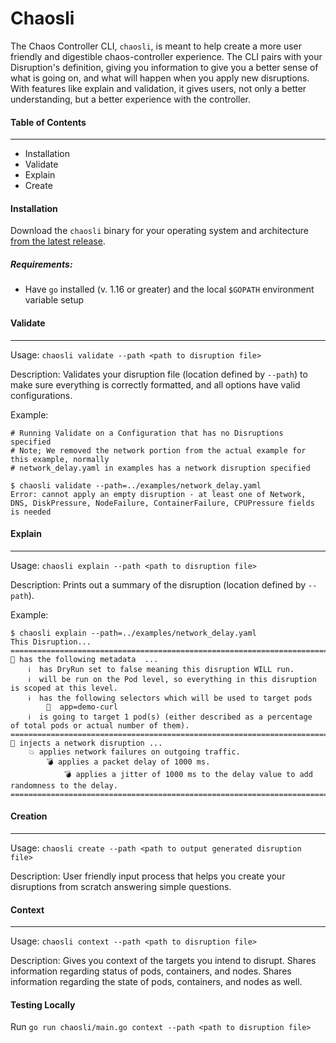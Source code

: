 # Chaosli

The Chaos Controller CLI, `chaosli`, is meant to help create a more user friendly and digestible chaos-controller experience. The CLI pairs with your Disruption's definition, giving you information to give you a better sense of what is going on, and what will happen when you apply new disruptions. With features like explain and validation, it gives users, not only a better understanding, but a better experience with the controller.

#### Table of Contents
---
- Installation
- Validate
- Explain
- Create

#### Installation

Download the `chaosli` binary for your operating system and architecture [from the latest release](https://github.com/DataDog/chaos-controller/releases/latest).

##### Requirements:
- Have `go` installed (v. 1.16 or greater) and the local `$GOPATH` environment variable setup

#### Validate
---
Usage: `chaosli validate --path <path to disruption file>`

Description: Validates your disruption file (location defined by `--path`) to make sure everything is correctly formatted, and all options have valid configurations.

Example:

```
# Running Validate on a Configuration that has no Disruptions specified
# Note; We removed the network portion from the actual example for this example, normally
# network_delay.yaml in examples has a network disruption specified

$ chaosli validate --path=../examples/network_delay.yaml
Error: cannot apply an empty disruption - at least one of Network, DNS, DiskPressure, NodeFailure, ContainerFailure, CPUPressure fields is needed
```

#### Explain
---
Usage: `chaosli explain --path <path to disruption file>`

Description: Prints out a summary of the disruption (location defined by `--path`).

Example:

```
$ chaosli explain --path=../examples/network_delay.yaml
This Disruption...
=======================================================================================================================================
🧰 has the following metadata  ...
	ℹ️  has DryRun set to false meaning this disruption WILL run.
	ℹ️  will be run on the Pod level, so everything in this disruption is scoped at this level.
	ℹ️  has the following selectors which will be used to target pods
		🎯  app=demo-curl
	ℹ️  is going to target 1 pod(s) (either described as a percentage of total pods or actual number of them).
=======================================================================================================================================
💉 injects a network disruption ...
	💥 applies network failures on outgoing traffic.
		💣 applies a packet delay of 1000 ms.
			💣 applies a jitter of 1000 ms to the delay value to add randomness to the delay.
=======================================================================================================================================
```

#### Creation
---
Usage: `chaosli create --path <path to output generated disruption file>`

Description: User friendly input process that helps you create your disruptions from scratch answering simple questions.

#### Context
---
Usage: `chaosli context --path <path to disruption file>`

Description: Gives you context of the targets you intend to disrupt. Shares information regarding status of pods, containers, and nodes. Shares information regarding the state of pods, containers, and nodes as well. 

#### Testing Locally
Run `go run chaosli/main.go context --path <path to disruption file>`
